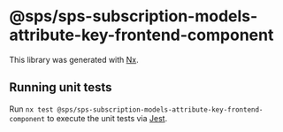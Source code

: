# @sps/sps-subscription-models-attribute-key-frontend-component

This library was generated with [Nx](https://nx.dev).

## Running unit tests

Run `nx test @sps/sps-subscription-models-attribute-key-frontend-component` to execute the unit tests via [Jest](https://jestjs.io).
